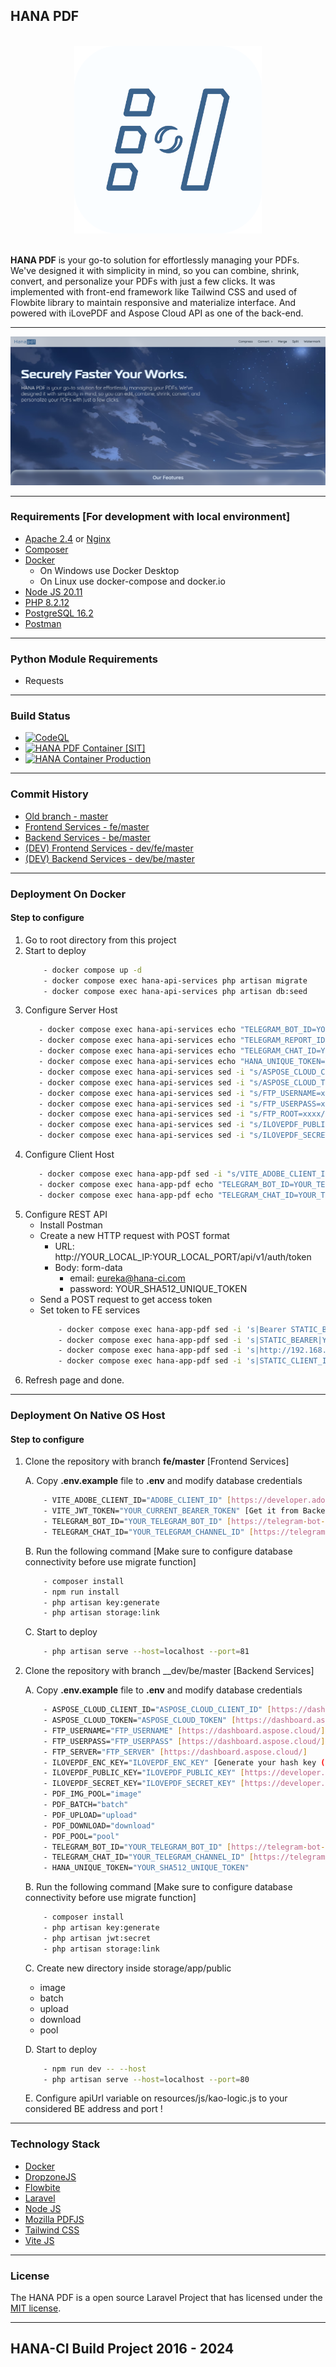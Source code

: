 ## HANA PDF 

<br>
<div align="center">
  <img src="screenshot/logo.png" alt="HANA" width="300" height="300">
</div>
<br>

__HANA PDF__ is your go-to solution for effortlessly managing your PDFs. We've designed it with simplicity in mind, so you can combine,
shrink, convert, and personalize your PDFs with just a few clicks. It was implemented with front-end framework like Tailwind CSS and
used of Flowbite library to maintain responsive and materialize interface. And powered with iLovePDF and Aspose Cloud API as one of the back-end.

---

![HANA](screenshot/1.png)

---

### Requirements [For development with local environment]
- [Apache 2.4](https://httpd.apache.org) or [Nginx](https://www.nginx.com)
- [Composer](http://getcomposer.org/)
- [Docker](https://www.docker.com/)
    * On Windows use Docker Desktop
    * On Linux use docker-compose and docker.io
- [Node JS 20.11](https://nodejs.org/en)
- [PHP 8.2.12](https://www.php.net/downloads.php)
- [PostgreSQL 16.2](https://www.postgresql.org/)
- [Postman](https://www.postman.com/)

---

### Python Module Requirements
- Requests

---

### Build Status
- [![CodeQL](https://github.com/Nicklas373/Hana-PDF/actions/workflows/github-code-scanning/codeql/badge.svg)](https://github.com/Nicklas373/Hana-PDF/actions/workflows/github-code-scanning/codeql)
- [![HANA PDF Container [SIT]](https://github.com/Nicklas373/Hana-PDF/actions/workflows/docker-sit.yml/badge.svg)](https://github.com/Nicklas373/Hana-PDF/actions/workflows/docker-sit.yml)
- [![HANA Container Production](https://github.com/Nicklas373/hana-ci-docker-prod/actions/workflows/docker-prod-env.yml/badge.svg)](https://github.com/Nicklas373/hana-ci-docker-prod/actions/workflows/docker-prod-env.yml)

---

### Commit History
- [Old branch - master](https://github.com/Nicklas373/Hana-PDF/tree/master)
- [Frontend Services - fe/master](https://github.com/Nicklas373/Hana-PDF/tree/fe/master)
- [Backend Services - be/master](https://github.com/Nicklas373/Hana-PDF/tree/be/master)
- [(DEV) Frontend Services - dev/fe/master](https://github.com/Nicklas373/Hana-PDF/tree/dev/fe/master)
- [(DEV) Backend Services - dev/be/master](https://github.com/Nicklas373/Hana-PDF/tree/dev/be/master)

---

### Deployment On Docker
#### Step to configure
1. Go to root directory from this project
2. Start to deploy
    ````bash
        - docker compose up -d
        - docker compose exec hana-api-services php artisan migrate
        - docker compose exec hana-api-services php artisan db:seed
    ````
3. Configure Server Host
     ````bash
        - docker compose exec hana-api-services echo "TELEGRAM_BOT_ID=YOUR_TELEGRAM_BOT_ID" >> .env
        - docker compose exec hana-api-services echo "TELEGRAM_REPORT_ID=YOUR_TELEGRAM_CHANNEL_ID" >> .env
        - docker compose exec hana-api-services echo "TELEGRAM_CHAT_ID=YOUR_TELEGRAM_CHANNEL_ID" >> .env
        - docker compose exec hana-api-services echo "HANA_UNIQUE_TOKEN=YOUR_SHA512_UNIQUE_TOKEN" >> .env
        - docker compose exec hana-api-services sed -i "s/ASPOSE_CLOUD_CLIENT_ID=xxxx/ASPOSE_CLOUD_CLIENT_ID=YOUR_ASPOSE_CLOUD_CLIENT_ID/" >> .env
        - docker compose exec hana-api-services sed -i "s/ASPOSE_CLOUD_TOKEN=xxxx/ASPOSE_CLOUD_TOKEN=YOUR_ASPOSE_CLOUD_TOKEN" >> .env
        - docker compose exec hana-api-services sed -i "s/FTP_USERNAME=xxxx/FTP_USERNAME=YOUR_FTP_USERNAME/" >> .env
        - docker compose exec hana-api-services sed -i "s/FTP_USERPASS=xxxx/FTP_USERNAME=YOUR_FTP_USERPASS/" >> .env
        - docker compose exec hana-api-services sed -i "s/FTP_ROOT=xxxx/FTP_USERNAME=YOUR_FTP_ROOT_DIR/" >> .env
        - docker compose exec hana-api-services sed -i "s/ILOVEPDF_PUBLIC_KEY=xxxx/FTP_USERNAME=YOUR_ILOVEPDF_PUBLIC_KEY/" >> .env
        - docker compose exec hana-api-services sed -i "s/ILOVEPDF_SECRET_KEY=xxxx/FTP_USERNAME=YOUR_ILOVEPDF_SECRET_KEY/" >> .env
    ````
4. Configure Client Host
     ````bash
        - docker compose exec hana-app-pdf sed -i "s/VITE_ADOBE_CLIENT_ID=xxxx/VITE_ADOBE_CLIENT_ID=YOUR_ADOBE_CLIENT_ID/" >> .env
        - docker compose exec hana-app-pdf echo "TELEGRAM_BOT_ID=YOUR_TELEGRAM_BOT_ID" >> .env
        - docker compose exec hana-app-pdf echo "TELEGRAM_CHAT_ID=YOUR_TELEGRAM_CHANNEL_ID" >> .env
     ````
5. Configure REST API
    - Install Postman
    - Create a new HTTP request with POST format
        - URL: http://YOUR_LOCAL_IP:YOUR_LOCAL_PORT/api/v1/auth/token
        - Body: form-data
            - email: eureka@hana-ci.com
            - password: YOUR_SHA512_UNIQUE_TOKEN
    - Send a POST request to get access token
    - Set token to FE services
        ````bash
            - docker compose exec hana-app-pdf sed -i 's|Bearer STATIC_BEARER|Bearer YOUR_CURRENT_BEARER|' public/build/assets/kao-logic-CHECK_LATEST_REVISION.js
            - docker compose exec hana-app-pdf sed -i 's|STATIC_BEARER|YOUR_CURRENT_BEARER|' public/build/assets/kao-logic-CHECK_LATEST_REVISION.js
            - docker compose exec hana-app-pdf sed -i 's|http://192.168.0.2|YOUR_BACKEND_URL:PORT|' public/build/assets/kao-logic-CHECK_LATEST_REVISION.js
            - docker compose exec hana-app-pdf sed -i 's|STATIC_CLIENT_ID|YOUR_ADOBE_CLIENT_ID|' public/build/assets/kao-logic-CHECK_LATEST_REVISION.js
        ````
6. Refresh page and done.

---

### Deployment On Native OS Host
#### Step to configure
1. Clone the repository with branch __fe/master__ [Frontend Services]
    
    A. Copy __.env.example__ file to __.env__ and modify database credentials
    ````bash
        - VITE_ADOBE_CLIENT_ID="ADOBE_CLIENT_ID" [https://developer.adobe.com/document-services/docs/overview/pdf-embed-api/]
        - VITE_JWT_TOKEN="YOUR_CURRENT_BEARER_TOKEN" [Get it from Backend with route api/v1/auth/token]
        - TELEGRAM_BOT_ID="YOUR_TELEGRAM_BOT_ID" [https://telegram-bot-sdk.com/docs/getting-started/installation]
        - TELEGRAM_CHAT_ID="YOUR_TELEGRAM_CHANNEL_ID" [https://telegram-bot-sdk.com/docs/getting-started/installation]
    ````
    B. Run the following command [Make sure to configure database connectivity before use migrate function]
    ````bash
        - composer install
        - npm run install
        - php artisan key:generate
        - php artisan storage:link
    ````
    C. Start to deploy
    ```bash
        - php artisan serve --host=localhost --port=81
    ```
2. Clone the repository with branch __dev/be/master [Backend Services]

    A. Copy __.env.example__ file to __.env__ and modify database credentials
    ````bash
        - ASPOSE_CLOUD_CLIENT_ID="ASPOSE_CLOUD_CLIENT_ID" [https://dashboard.aspose.cloud/]
        - ASPOSE_CLOUD_TOKEN="ASPOSE_CLOUD_TOKEN" [https://dashboard.aspose.cloud/]
        - FTP_USERNAME="FTP_USERNAME" [https://dashboard.aspose.cloud/]
        - FTP_USERPASS="FTP_USERPASS" [https://dashboard.aspose.cloud/]
        - FTP_SERVER="FTP_SERVER" [https://dashboard.aspose.cloud/]
        - ILOVEPDF_ENC_KEY="ILOVEPDF_ENC_KEY" [Generate your hash key (Max. 25 digits)]
        - ILOVEPDF_PUBLIC_KEY="ILOVEPDF_PUBLIC_KEY" [https://developer.ilovepdf.com/]
        - ILOVEPDF_SECRET_KEY="ILOVEPDF_SECRET_KEY" [https://developer.ilovepdf.com/]
        - PDF_IMG_POOL="image"
        - PDF_BATCH="batch"
        - PDF_UPLOAD="upload"
        - PDF_DOWNLOAD="download"
        - PDF_POOL="pool"
        - TELEGRAM_BOT_ID="YOUR_TELEGRAM_BOT_ID" [https://telegram-bot-sdk.com/docs/getting-started/installation]
        - TELEGRAM_CHAT_ID="YOUR_TELEGRAM_CHANNEL_ID" [https://telegram-bot-sdk.com/docs/getting-started/installation]
        - HANA_UNIQUE_TOKEN="YOUR_SHA512_UNIQUE_TOKEN"
    ````
    B. Run the following command [Make sure to configure database connectivity before use migrate function]
    ````bash
        - composer install
        - php artisan key:generate
        - php artisan jwt:secret
        - php artisan storage:link
    ````

    C. Create new directory inside storage/app/public
    * image
    * batch
    * upload
    * download
    * pool

    D. Start to deploy
    ````bash
        - npm run dev -- --host
        - php artisan serve --host=localhost --port=80
    ````
    E. Configure apiUrl variable on resources/js/kao-logic.js to your considered BE address and port !
---

### Technology Stack
- [Docker](https://www.docker.com/)
- [DropzoneJS](https://www.dropzone.dev/)
- [Flowbite](https://flowbite.com/)
- [Laravel](https://laravel.com/)
- [Node JS](https://nodejs.org/en)
- [Mozilla PDFJS](https://mozilla.github.io/pdf.js/)
- [Tailwind CSS](https://tailwindcss.com/)
- [Vite JS](https://vitejs.dev/)

---

### License
The HANA PDF is a open source Laravel Project that has licensed under the [MIT license](https://opensource.org/licenses/MIT).

---

## HANA-CI Build Project 2016 - 2024

